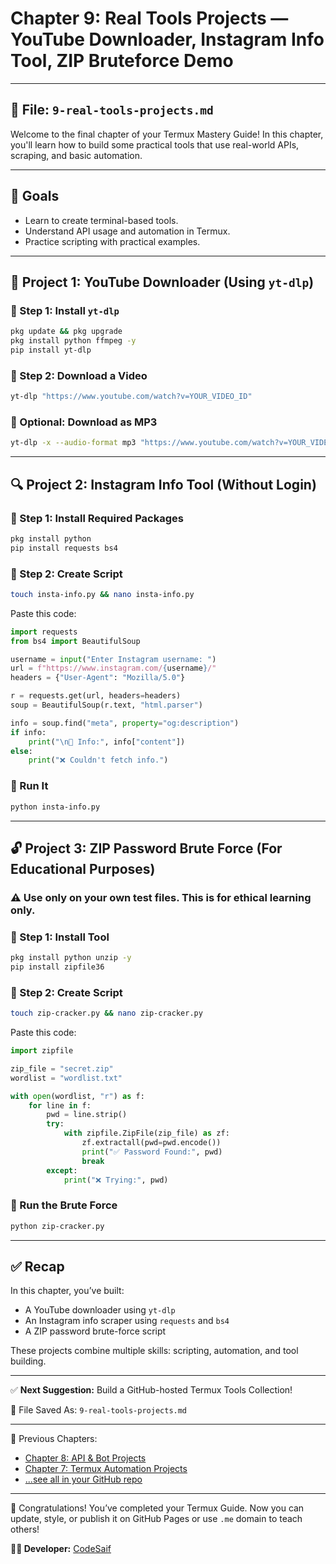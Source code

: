 # Chapter 9: Real Tools Projects — YouTube Downloader, Instagram Info Tool, ZIP Bruteforce Demo

---

## 📁 File: `9-real-tools-projects.md`

Welcome to the final chapter of your Termux Mastery Guide! In this chapter, you'll learn how to build some practical tools that use real-world APIs, scraping, and basic automation.

---

## 🎯 Goals

* Learn to create terminal-based tools.
* Understand API usage and automation in Termux.
* Practice scripting with practical examples.

---

## 🔧 Project 1: YouTube Downloader (Using `yt-dlp`)

### 🔹 Step 1: Install `yt-dlp`

```bash
pkg update && pkg upgrade
pkg install python ffmpeg -y
pip install yt-dlp
```

### 🔹 Step 2: Download a Video

```bash
yt-dlp "https://www.youtube.com/watch?v=YOUR_VIDEO_ID"
```

### 🔹 Optional: Download as MP3

```bash
yt-dlp -x --audio-format mp3 "https://www.youtube.com/watch?v=YOUR_VIDEO_ID"
```

---

## 🔍 Project 2: Instagram Info Tool (Without Login)

### 🔹 Step 1: Install Required Packages

```bash
pkg install python
pip install requests bs4
```

### 🔹 Step 2: Create Script

```bash
touch insta-info.py && nano insta-info.py
```

Paste this code:

```python
import requests
from bs4 import BeautifulSoup

username = input("Enter Instagram username: ")
url = f"https://www.instagram.com/{username}/"
headers = {"User-Agent": "Mozilla/5.0"}

r = requests.get(url, headers=headers)
soup = BeautifulSoup(r.text, "html.parser")

info = soup.find("meta", property="og:description")
if info:
    print("\n🔎 Info:", info["content"])
else:
    print("❌ Couldn't fetch info.")
```

### 🔹 Run It

```bash
python insta-info.py
```

---

## 🔓 Project 3: ZIP Password Brute Force (For Educational Purposes)

### ⚠️ Use only on your own test files. This is for ethical learning only.

### 🔹 Step 1: Install Tool

```bash
pkg install python unzip -y
pip install zipfile36
```

### 🔹 Step 2: Create Script

```bash
touch zip-cracker.py && nano zip-cracker.py
```

Paste this code:

```python
import zipfile

zip_file = "secret.zip"
wordlist = "wordlist.txt"

with open(wordlist, "r") as f:
    for line in f:
        pwd = line.strip()
        try:
            with zipfile.ZipFile(zip_file) as zf:
                zf.extractall(pwd=pwd.encode())
                print("✅ Password Found:", pwd)
                break
        except:
            print("❌ Trying:", pwd)
```

### 🔹 Run the Brute Force

```bash
python zip-cracker.py
```

---

## ✅ Recap

In this chapter, you’ve built:

* A YouTube downloader using `yt-dlp`
* An Instagram info scraper using `requests` and `bs4`
* A ZIP password brute-force script

These projects combine multiple skills: scripting, automation, and tool building.

---

✅ **Next Suggestion:** Build a GitHub-hosted Termux Tools Collection!

📁 File Saved As: `9-real-tools-projects.md`

---

🔗 Previous Chapters:

* [Chapter 8: API & Bot Projects](./8-api-bot-projects.md)
* [Chapter 7: Termux Automation Projects](./7-termux-automation.md)
* [...see all in your GitHub repo](./README.md)

---

🎉 Congratulations! You’ve completed your Termux Guide. Now you can update, style, or publish it on GitHub Pages or use `.me` domain to teach others!

**👨‍💻 Developer:** [CodeSaif](https://t.me/codesaif_group)
